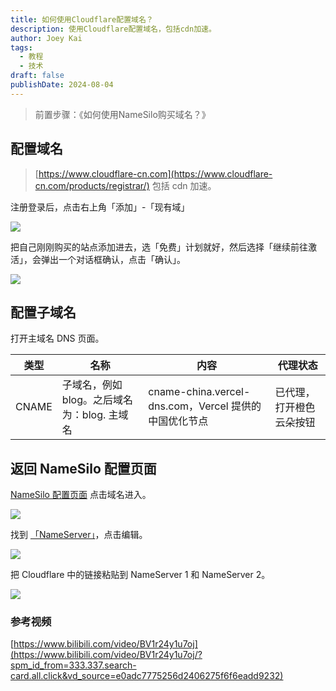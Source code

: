 ```yaml
---
title: 如何使用Cloudflare配置域名？
description: 使用Cloudflare配置域名，包括cdn加速。
author: Joey Kai
tags:
  - 教程
  - 技术
draft: false
publishDate: 2024-08-04
---
```


> 前置步骤：《如何使用NameSilo购买域名？》

## 配置域名
> [https://www.cloudflare-cn.com](https://www.cloudflare-cn.com/products/registrar/)
> 包括 cdn 加速。

注册登录后，点击右上角「添加」-「现有域」

![](https://joey-md-asset.oss-cn-hangzhou.aliyuncs.com/img/202508031731433.png)

把自己刚刚购买的站点添加进去，选「免费」计划就好，然后选择「继续前往激活」，会弹出一个对话框确认，点击「确认」。

![](https://joey-md-asset.oss-cn-hangzhou.aliyuncs.com/img/202508031731434.png)

##  配置子域名

打开主域名 DNS 页面。

| 类型  | 名称                                        | 内容                                                  | 代理状态                 |
| ----- | ------------------------------------------- | ----------------------------------------------------- | ------------------------ |
| CNAME | 子域名，例如 blog。之后域名为：blog. 主域名 | cname-china.vercel-dns.com，Vercel 提供的中国优化节点 | 已代理，打开橙色云朵按钮 |

## 返回 NameSilo 配置页面

[NameSilo 配置页面](https://www.namesilo.com/account_domains.php)
点击域名进入。

![](https://joey-md-asset.oss-cn-hangzhou.aliyuncs.com/img/202508031731435.png)

找到 [「NameServer」](https://www.namesilo.com/account/)，点击编辑。

![](https://joey-md-asset.oss-cn-hangzhou.aliyuncs.com/img/202508031731436.png)

把 Cloudflare 中的链接粘贴到 NameServer 1 和 NameServer 2。

![](https://joey-md-asset.oss-cn-hangzhou.aliyuncs.com/img/202508031731437.png)

### 参考视频
[https://www.bilibili.com/video/BV1r24y1u7oj](https://www.bilibili.com/video/BV1r24y1u7oj/?spm_id_from=333.337.search-card.all.click&vd_source=e0adc7775256d2406275f6f6eadd9232)